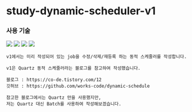 # study-dynamic-scheduler-v1

### 사용 기술
<img src="https://img.shields.io/badge/java-007396?style=for-the-badge&logo=java&logoColor=white"> 
<img src="https://img.shields.io/badge/Spring-6DB33F?style=for-the-badge&logo=Spring&logoColor=white">
<img src="https://img.shields.io/badge/Spring Batch-6DB33F?style=for-the-badge&logo=Spring&logoColor=white">
<img src="https://img.shields.io/badge/gradle-02303A?style=for-the-badge&logo=gradle&logoColor=white">

```
v1에서는 미리 작성되어 있는 job을 수정/삭제/재등록 하는 동적 스케줄러를 작성합니다.

v1은 Quartz 동적 스케줄러라는 블로그를 참고하여 작성했습니다.

블로그 : https://co-de.tistory.com/12
깃허브 : https://github.com/works-code/dynamic-schedule 

참고한 블로그에서는 Quartz 만을 사용했지만, 
저는 Quartz 대신 Batch를 사용하여 작성해보겠습니다.

```